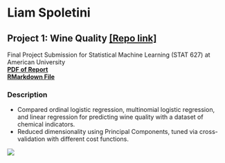 # Liam Spoletini

## Project 1: Wine Quality [[Repo link]](https://github.com/Lspoletini/WineHearts)
Final Project Submission for Statistical Machine Learning (STAT 627) at American University   
[**PDF of Report**](https://github.com/Lspoletini/WineHearts/blob/main/R/FinalProject.pdf)  
[**RMarkdown File**](https://github.com/Lspoletini/WineHearts/blob/main/R/FinalProject.Rmd)    

### Description
- Compared ordinal logistic regression, multinomial logistic regression, and linear regression for predicting wine quality with a dataset of chemical indicators.
- Reduced dimensionality using Principal Components, tuned via cross-validation with different cost functions.

![](/images/)

